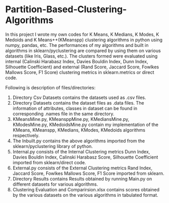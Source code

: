 # Partition-Based-Clustering-Algorithms

In this project I wrote my own codes for K Means, K Medians, K Modes, K Medoids and K Means++(KMeanspp) clustering algorithms in python using numpy, pandas, etc.
The performances of my algorithms and built in algorithms in sklearn/pyclustering are compared by using them on various datasets (like Iris, Glass, etc.).
The clusters formed were evaluated using internal (Calinski Harabasz Index, Davies Bouldin Index, Dunn Index, Silhouette Coefficient) and external (Rand Score, Jaccard Score, Fowlkes Mallows Score, F1 Score) clustering metrics in sklearn.metrics or direct code.

Following is description of files/directories:
1. Directory Csv Datasets contains the datasets used as .csv files.
2. Directory Datasets contains the dataset files as .data files. The information of attributes, classes in dataset can be found in corresponding .names file in the same directory.
3. KMeansMine.py, KMeansppMine.py, KMediansMine.py, KModesMine.py, KMedoidsMine.py contain my implementation of the KMeans, KMeanspp, KMedians, KModes, KMedoids algorithms respectively.
4. The Inbuilt.py contains the above algorithms imported from the sklearn/pyclustering library of python.
5. Internal.py consists of the Internal Clustering metrics Dunn Index, Davies Bouldin Index, Calinski Harabasz Score, Silhouette Coefficient imported from sklearn/direct code.
6. External.py consists of the External Clustering metrics Rand Index, Jaccard Score, Fowlkes Mallows Score, F1 Score imported from sklearn.
7. Directory Results contains Results obtained by running Main.py on different datasets for various algorithms.
8. Clustering Evaluation and Comparirsion.xlsx contains scores obtained by the various datasets on the various algorithms in tabulated format.
